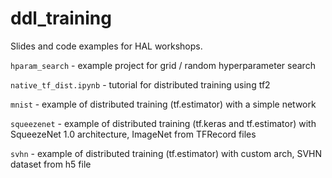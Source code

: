# ddl_training
Slides and code examples for HAL workshops.

`hparam_search` - example project for grid / random hyperparameter search

`native_tf_dist.ipynb` - tutorial for distributed training using tf2

`mnist` - example of distributed training (tf.estimator) with a simple network

`squeezenet` - example of distributed training (tf.keras and tf.estimator) with SqueezeNet 1.0 architecture, ImageNet from TFRecord files

`svhn` - example of distributed training (tf.estimator) with custom arch, SVHN dataset from h5 file
